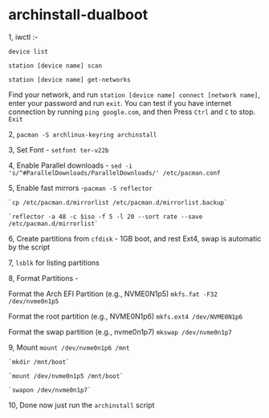 # archinstall-dualboot

1, iwctl :-

    device list
    
    station [device name] scan
    
    station [device name] get-networks
    
  Find your network, and run `station [device name] connect [network name]`, enter your password and run `exit`. You can test if you have internet connection by running `ping google.com`, and then Press `Ctrl` and `C` to stop.
   ` Exit`

2, `pacman -S archlinux-keyring archinstall`

3, Set Font - `setfont ter-v22b`

4, Enable Parallel downloads - `sed -i 's/^#ParallelDownloads/ParallelDownloads/' /etc/pacman.conf`

5, Enable fast mirrors -`pacman -S reflector `

    `cp /etc/pacman.d/mirrorlist /etc/pacman.d/mirrorlist.backup`
    
    `reflector -a 48 -c $iso -f 5 -l 20 --sort rate --save /etc/pacman.d/mirrorlist`
    

6, Create partitions from `cfdisk` - 1GB boot, and rest Ext4, swap is automatic by the script

7, `lsblk` for listing partitions

8, Format Partitions - 
    
  Format the Arch EFI Partition (e.g., NVME0N1p5)
    `mkfs.fat -F32 /dev/nvme0n1p5`
    
  Format the root partition (e.g., NVME0N1p6)
    `mkfs.ext4 /dev/NVME0N1p6`
   
  Format the swap partition (e.g., nvme0n1p7)
    `mkswap /dev/nvme0n1p7`

9, Mount 
    `mount /dev/nvme0n1p6 /mnt`
    
    `mkdir /mnt/boot`
    
    `mount /dev/nvme0n1p5 /mnt/boot`
    
    `swapon /dev/nvme0n1p7`

10, Done now just run the `archinstall` script 
